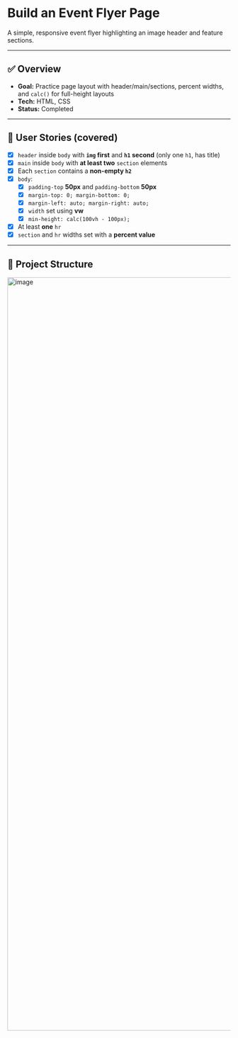 # Build an Event Flyer Page

A simple, responsive event flyer highlighting an image header and feature sections.

---

## ✅ Overview
- **Goal:** Practice page layout with header/main/sections, percent widths, and `calc()` for full-height layouts
- **Tech:** HTML, CSS
- **Status:** Completed

---

## 🎯 User Stories (covered)
- [x] `header` inside `body` with **`img` first** and **`h1` second** (only one `h1`, has title)
- [x] `main` inside `body` with **at least two** `section` elements
- [x] Each `section` contains a **non-empty `h2`**
- [x] `body`:
  - [x] `padding-top` **50px** and `padding-bottom` **50px**
  - [x] `margin-top: 0; margin-bottom: 0;`
  - [x] `margin-left: auto; margin-right: auto;`
  - [x] `width` set using **vw**
  - [x] `min-height: calc(100vh - 100px);`
- [x] At least **one** `hr`
- [x] `section` and `hr` widths set with a **percent value**

---

## 📂 Project Structure
<img width="2879" height="1701" alt="image" src="https://github.com/user-attachments/assets/39e6cd51-ca9b-4709-b38b-573265f8ad1e" />
